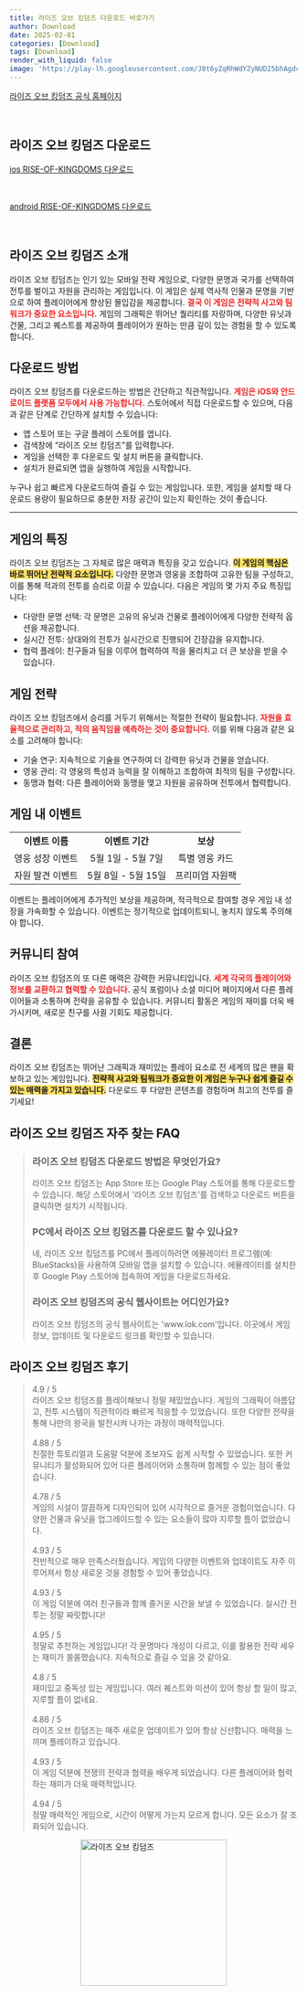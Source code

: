 ```yaml
---
title: 라이즈 오브 킹덤즈 다운로드 바로가기
author: Download
date: 2025-02-01
categories: [Download]
tags: [Download]
render_with_liquid: false
image: 'https://play-lh.googleusercontent.com/J8t6yZqRhWdYZyNUD25bhAgdc_KIq5cQr1IbCw_D5o6cuKBZ4m0xyELkC5s_eIz7qreF=s256-rw'
---
```

<p><a class='click-button' title='라이즈 오브 킹덤즈' href='https://game.naver.com/lounge/RISE_OF_KINGDOMS/home' rel='nofollow'>라이즈 오브 킹덤즈 공식 홈페이지</a></p><br>
<h2 id='라이즈 오브 킹덤즈_다운로드'>라이즈 오브 킹덤즈 다운로드</h2>
<p><a class="click-button ios" title="RISE-OF-KINGDOMS 다운로드" href="https://apps.apple.com/kr/app/%EB%9D%BC%EC%9D%B4%EC%A6%88-%EC%98%A4%EB%B8%8C-%ED%82%B9%EB%8D%A4%EC%A6%88/id1474599374" rel="nofollow">ios RISE-OF-KINGDOMS 다운로드</a></p><br>
<p><a class="click-button android" title="RISE-OF-KINGDOMS 다운로드" href="https://play.google.comhttps://play.google.com/store/apps/details?id=com.lilithgames.rok.gpkr" rel="nofollow">android RISE-OF-KINGDOMS 다운로드</a></p><br>


<h2 id='라이즈오브킹덤즈소개'>라이즈 오브 킹덤즈 소개</h2>

<p>라이즈 오브 킹덤즈는 인기 있는 모바일 전략 게임으로, 다양한 문명과 국가를 선택하여 전투를 벌이고 자원을 관리하는 게임입니다. 이 게임은 실제 역사적 인물과 문명을 기반으로 하여 플레이어에게 향상된 몰입감을 제공합니다. <b><span style="color: #ee2323;">결국 이 게임은 전략적 사고와 팀워크가 중요한 요소입니다.</span></b> 게임의 그래픽은 뛰어난 퀄리티를 자랑하며, 다양한 유닛과 건물, 그리고 퀘스트를 제공하여 플레이어가 원하는 만큼 깊이 있는 경험을 할 수 있도록 합니다.</p>

<h2 id='다운로드방법'>다운로드 방법</h2>

<p>라이즈 오브 킹덤즈를 다운로드하는 방법은 간단하고 직관적입니다. <b><span style="color: #ee2323;">게임은 iOS와 안드로이드 플랫폼 모두에서 사용 가능합니다.</span></b> 스토어에서 직접 다운로드할 수 있으며, 다음과 같은 단계로 간단하게 설치할 수 있습니다:</p>

<ul>
    <li>앱 스토어 또는 구글 플레이 스토어를 엽니다.</li>
    <li>검색창에 “라이즈 오브 킹덤즈”를 입력합니다.</li>
    <li>게임을 선택한 후 다운로드 및 설치 버튼을 클릭합니다.</li>
    <li>설치가 완료되면 앱을 실행하여 게임을 시작합니다.</li>
</ul>

<p>누구나 쉽고 빠르게 다운로드하여 즐길 수 있는 게임입니다. 또한, 게임을 설치할 때 다운로드 용량이 필요하므로 충분한 저장 공간이 있는지 확인하는 것이 좋습니다.</p>

<hr />

<h2 id='게임특징'>게임의 특징</h2>

<p>라이즈 오브 킹덤즈는 그 자체로 많은 매력과 특징을 갖고 있습니다. <b><span style="background-color: #ffe066;">이 게임의 핵심은 바로 뛰어난 전략적 요소입니다.</span></b> 다양한 문명과 영웅을 조합하여 고유한 팀을 구성하고, 이를 통해 적과의 전투를 승리로 이끌 수 있습니다. 다음은 게임의 몇 가지 주요 특징입니다:</p>

<ul>
    <li>다양한 문명 선택: 각 문명은 고유의 유닛과 건물로 플레이어에게 다양한 전략적 옵션을 제공합니다.</li>
    <li>실시간 전투: 상대와의 전투가 실시간으로 진행되어 긴장감을 유지합니다.</li>
    <li>협력 플레이: 친구들과 팀을 이루어 협력하여 적을 물리치고 더 큰 보상을 받을 수 있습니다.</li>
</ul>

<h2 id='게임전략'>게임 전략</h2>

<p>라이즈 오브 킹덤즈에서 승리를 거두기 위해서는 적절한 전략이 필요합니다. <b><span style="color: #ee2323;">자원을 효율적으로 관리하고, 적의 움직임을 예측하는 것이 중요합니다.</span></b> 이를 위해 다음과 같은 요소를 고려해야 합니다:</p>

<ul>
    <li>기술 연구: 지속적으로 기술을 연구하여 더 강력한 유닛과 건물을 얻습니다.</li>
    <li>영웅 관리: 각 영웅의 특성과 능력을 잘 이해하고 조합하여 최적의 팀을 구성합니다.</li>
    <li>동맹과 협력: 다른 플레이어와 동맹을 맺고 자원을 공유하며 전투에서 협력합니다.</li>
</ul>

<h2 id='게임이벤트'>게임 내 이벤트</h2>

<table>
    <tr>
        <td style="text-align: center; height: 17px;"><b>이벤트 이름</b></td>
        <td style="text-align: center; height: 17px;"><b>이벤트 기간</b></td>
        <td style="text-align: center; height: 17px;"><b>보상</b></td>
    </tr>
    <tr>
        <td style="text-align: center; height: 17px;">영웅 성장 이벤트</td>
        <td style="text-align: center; height: 17px;">5월 1일 - 5월 7일</td>
        <td style="text-align: center; height: 17px;">특별 영웅 카드</td>
    </tr>
    <tr>
        <td style="text-align: center; height: 17px;">자원 발견 이벤트</td>
        <td style="text-align: center; height: 17px;">5월 8일 - 5월 15일</td>
        <td style="text-align: center; height: 17px;">프리미엄 자원팩</td>
    </tr>
</table>

<p>이벤트는 플레이어에게 추가적인 보상을 제공하며, 적극적으로 참여할 경우 게임 내 성장을 가속화할 수 있습니다. 이벤트는 정기적으로 업데이트되니, 놓치지 않도록 주의해야 합니다.</p>

<h2 id='커뮤니티'>커뮤니티 참여</h2>

<p>라이즈 오브 킹덤즈의 또 다른 매력은 강력한 커뮤니티입니다. <b><span style="color: #ee2323;">세계 각국의 플레이어와 정보를 교환하고 협력할 수 있습니다.</span></b> 공식 포럼이나 소셜 미디어 페이지에서 다른 플레이어들과 소통하며 전략을 공유할 수 있습니다. 커뮤니티 활동은 게임의 재미를 더욱 배가시키며, 새로운 친구를 사귈 기회도 제공합니다.</p>

<h2 id='결론'>결론</h2>

<p>라이즈 오브 킹덤즈는 뛰어난 그래픽과 재미있는 플레이 요소로 전 세계의 많은 팬을 확보하고 있는 게임입니다. <b><span style="background-color: #ffe066;">전략적 사고와 팀워크가 중요한 이 게임은 누구나 쉽게 즐길 수 있는 매력을 가지고 있습니다.</span></b> 다운로드 후 다양한 콘텐츠를 경험하며 최고의 전투를 즐기세요!</p>


<h2 id='라이즈 오브 킹덤즈_자주_찾는_FAQ'>라이즈 오브 킹덤즈 자주 찾는 FAQ</h2>
<div itemscope="" itemtype="https://schema.org/FAQPage"> <blockquote> <div itemscope="" itemprop="mainEntity" itemtype="https://schema.org/Question"> <h3 itemprop="name">라이즈 오브 킹덤즈 다운로드 방법은 무엇인가요?</h3> <div itemscope="" itemprop="acceptedAnswer" itemtype="https://schema.org/Answer"> <span itemprop="text"> <p>라이즈 오브 킹덤즈는 App Store 또는 Google Play 스토어를 통해 다운로드할 수 있습니다. 해당 스토어에서 '라이즈 오브 킹덤즈'를 검색하고 다운로드 버튼을 클릭하면 설치가 시작됩니다.</p> </span> </div> </div> <div itemscope="" itemprop="mainEntity" itemtype="https://schema.org/Question"> <h3 itemprop="name">PC에서 라이즈 오브 킹덤즈를 다운로드 할 수 있나요?</h3> <div itemscope="" itemprop="acceptedAnswer" itemtype="https://schema.org/Answer"> <span itemprop="text"> <p>네, 라이즈 오브 킹덤즈를 PC에서 플레이하려면 에뮬레이터 프로그램(예: BlueStacks)을 사용하여 모바일 앱을 설치할 수 있습니다. 에뮬레이터를 설치한 후 Google Play 스토어에 접속하여 게임을 다운로드하세요.</p> </span> </div> </div> <div itemscope="" itemprop="mainEntity" itemtype="https://schema.org/Question"> <h3 itemprop="name">라이즈 오브 킹덤즈의 공식 웹사이트는 어디인가요?</h3> <div itemscope="" itemprop="acceptedAnswer" itemtype="https://schema.org/Answer"> <span itemprop="text"> <p>라이즈 오브 킹덤즈의 공식 웹사이트는 'www.lok.com'입니다. 이곳에서 게임 정보, 업데이트 및 다운로드 링크를 확인할 수 있습니다.</p> </span> </div> </div> </blockquote> </div>
<h2 id='라이즈 오브 킹덤즈_후기'>라이즈 오브 킹덤즈 후기</h2>
<div itemscope itemtype="https://schema.org/Product">
  <blockquote>
  <div itemprop="review" itemscope itemtype="https://schema.org/Review">
      <div itemprop="reviewRating" itemscope itemtype="https://schema.org/Rating"> <span itemprop="ratingValue">4.9</span> / <span itemprop="bestRating">5</span> </div>
      <span itemprop="reviewBody">라이즈 오브 킹덤즈를 플레이해보니 정말 재밌었습니다. 게임의 그래픽이 아름답고, 전투 시스템이 직관적이라 빠르게 적응할 수 있었습니다. 또한 다양한 전략을 통해 나만의 왕국을 발전시켜 나가는 과정이 매력적입니다.</span>
  </div>
  <br>
  <div itemprop="review" itemscope itemtype="https://schema.org/Review">
      <div itemprop="reviewRating" itemscope itemtype="https://schema.org/Rating"> <span itemprop="ratingValue">4.88</span> / <span itemprop="bestRating">5</span> </div>
      <span itemprop="reviewBody">친절한 튜토리얼과 도움말 덕분에 초보자도 쉽게 시작할 수 있었습니다. 또한 커뮤니티가 활성화되어 있어 다른 플레이어와 소통하며 함께할 수 있는 점이 좋았습니다.</span>
  </div>
  <br>
  <div itemprop="review" itemscope itemtype="https://schema.org/Review">
      <div itemprop="reviewRating" itemscope itemtype="https://schema.org/Rating"> <span itemprop="ratingValue">4.78</span> / <span itemprop="bestRating">5</span> </div>
      <span itemprop="reviewBody">게임의 시설이 깔끔하게 디자인되어 있어 시각적으로 즐거운 경험이었습니다. 다양한 건물과 유닛을 업그레이드할 수 있는 요소들이 많아 지루할 틈이 없었습니다.</span>
  </div>
  <br>
  <div itemprop="review" itemscope itemtype="https://schema.org/Review">
      <div itemprop="reviewRating" itemscope itemtype="https://schema.org/Rating"> <span itemprop="ratingValue">4.93</span> / <span itemprop="bestRating">5</span> </div>
      <span itemprop="reviewBody">전반적으로 매우 만족스러웠습니다. 게임의 다양한 이벤트와 업데이트도 자주 이루어져서 항상 새로운 것을 경험할 수 있어 좋았습니다.</span>
  </div>
  <br>
  <div itemprop="review" itemscope itemtype="https://schema.org/Review">
      <div itemprop="reviewRating" itemscope itemtype="https://schema.org/Rating"> <span itemprop="ratingValue">4.93</span> / <span itemprop="bestRating">5</span> </div>
      <span itemprop="reviewBody">이 게임 덕분에 여러 친구들과 함께 즐거운 시간을 보낼 수 있었습니다. 실시간 전투는 정말 짜릿합니다!</span>
  </div>
  <br>
  <div itemprop="review" itemscope itemtype="https://schema.org/Review">
      <div itemprop="reviewRating" itemscope itemtype="https://schema.org/Rating"> <span itemprop="ratingValue">4.95</span> / <span itemprop="bestRating">5</span> </div>
      <span itemprop="reviewBody">정말로 추천하는 게임입니다! 각 문명마다 개성이 다르고, 이를 활용한 전략 세우는 재미가 쏠쏠했습니다. 지속적으로 즐길 수 있을 것 같아요.</span>
  </div>
  <br>
  <div itemprop="review" itemscope itemtype="https://schema.org/Review">
      <div itemprop="reviewRating" itemscope itemtype="https://schema.org/Rating"> <span itemprop="ratingValue">4.8</span> / <span itemprop="bestRating">5</span> </div>
      <span itemprop="reviewBody">재미있고 중독성 있는 게임입니다. 여러 퀘스트와 미션이 있어 항상 할 일이 많고, 지루할 틈이 없네요.</span>
  </div>
  <br>
  <div itemprop="review" itemscope itemtype="https://schema.org/Review">
      <div itemprop="reviewRating" itemscope itemtype="https://schema.org/Rating"> <span itemprop="ratingValue">4.86</span> / <span itemprop="bestRating">5</span> </div>
      <span itemprop="reviewBody">라이즈 오브 킹덤즈는 매주 새로운 업데이트가 있어 항상 신선합니다. 매력을 느끼며 플레이하고 있습니다.</span>
  </div>
  <br>
  <div itemprop="review" itemscope itemtype="https://schema.org/Review">
      <div itemprop="reviewRating" itemscope itemtype="https://schema.org/Rating"> <span itemprop="ratingValue">4.93</span> / <span itemprop="bestRating">5</span> </div>
      <span itemprop="reviewBody">이 게임 덕분에 전쟁의 전략과 협력을 배우게 되었습니다. 다른 플레이어와 협력하는 재미가 더욱 매력적입니다.</span>
  </div>
  <br>
  <div itemprop="review" itemscope itemtype="https://schema.org/Review">
      <div itemprop="reviewRating" itemscope itemtype="https://schema.org/Rating"> <span itemprop="ratingValue">4.94</span> / <span itemprop="bestRating">5</span> </div>
      <span itemprop="reviewBody">정말 매력적인 게임으로, 시간이 어떻게 가는지 모르게 합니다. 모든 요소가 잘 조화되어 있습니다.</span>
  </div>
  </blockquote>
</div>
<figure class="image" style="display: flex; justify-content: center; align-items: center; margin: 0;"><img src="https://play-lh.googleusercontent.com/J8t6yZqRhWdYZyNUD25bhAgdc_KIq5cQr1IbCw_D5o6cuKBZ4m0xyELkC5s_eIz7qreF=s256-rw" alt="라이즈 오브 킹덤즈" width="256" height="256" style="max-width: 100%; height: auto;"></figure>
